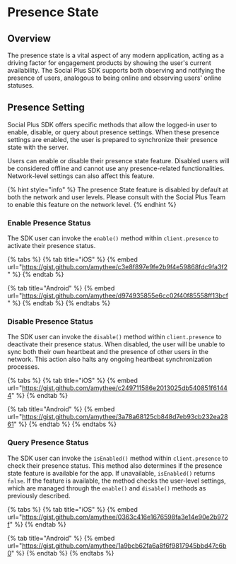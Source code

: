 # Presence State

## Overview

The presence state is a vital aspect of any modern application, acting as a driving factor for engagement products by showing the user's current availability. The Social Plus SDK supports both observing and notifying the presence of users, analogous to being online and observing users' online statuses.

## Presence Setting

Social Plus SDK offers specific methods that allow the logged-in user to enable, disable, or query about presence settings. When these presence settings are enabled, the user is prepared to synchronize their presence state with the server.

Users can enable or disable their presence state feature. Disabled users will be considered offline and cannot use any presence-related functionalities. Network-level settings can also affect this feature.

{% hint style="info" %}
The presence State feature is disabled by default at both the network and user levels. Please consult with the Social Plus Team to enable this feature on the network level.
{% endhint %}

### Enable Presence Status

The SDK user can invoke the `enable()` method within `client.presence` to activate their presence status.

{% tabs %}
{% tab title="iOS" %}
{% embed url="https://gist.github.com/amythee/c3e8f897e9fe2b9f4e59868fdc9fa3f2" %}
{% endtab %}

{% tab title="Android" %}
{% embed url="https://gist.github.com/amythee/d974935855e6cc02f40f85558ff13bcf" %}
{% endtab %}
{% endtabs %}

### Disable Presence Status

The SDK user can invoke the `disable()` method within `client.presence` to deactivate their presence status. When disabled, the user will be unable to sync both their own heartbeat and the presence of other users in the network. This action also halts any ongoing heartbeat synchronization processes.

{% tabs %}
{% tab title="iOS" %}
{% embed url="https://gist.github.com/amythee/c249711586e2013025db540851f61444" %}
{% endtab %}

{% tab title="Android" %}
{% embed url="https://gist.github.com/amythee/3a78a68125cb848d7eb93cb232ea2861" %}
{% endtab %}
{% endtabs %}

### Query Presence Status

The SDK user can invoke the `isEnabled()` method within `client.presence` to check their presence status. This method also determines if the presence state feature is available for the app. If unavailable, `isEnabled()` returns `false`. If the feature is available, the method checks the user-level settings, which are managed through the `enable()` and `disable()` methods as previously described.

{% tabs %}
{% tab title="iOS" %}
{% embed url="https://gist.github.com/amythee/0363c416e1676598fa3e14e90e2b972f" %}
{% endtab %}

{% tab title="Android" %}
{% embed url="https://gist.github.com/amythee/1a9bcb62fa6a8f6f9817945bbd47c6b0" %}
{% endtab %}
{% endtabs %}
